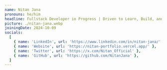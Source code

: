 ```yaml
---
name: Nitan Jana
pronouns: he/him
headline: Fullstack Developer in Progress | Driven to Learn, Build, and Solve.
picture: ./nitan-jana.webp
joiningDate: 2024-10-09
socials:
  [
    { name: 'LinkedIn', url: 'https://www.linkedin.com/in/nitan-jana/' },
    { name: 'Website', url: 'https://nitan-portfolio.vercel.app/' },
    { name: 'Twitter', url: 'https://x.com/Nitan_Official' },
    { name: 'GitHub', url: 'https://github.com/NitanJana' },
  ]
---
```

